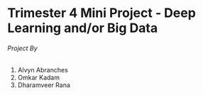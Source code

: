 # Trimester 4 Mini Project - Deep Learning and/or Big Data

###### Project By 
1. Alvyn Abranches
2. Omkar Kadam
3. Dharamveer Rana